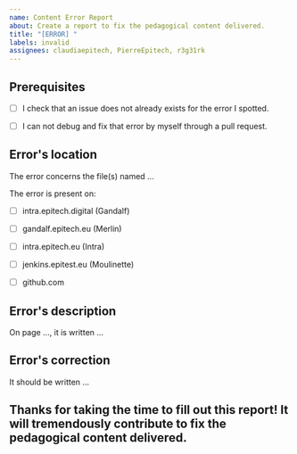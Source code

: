 ```yaml
---
name: Content Error Report
about: Create a report to fix the pedagogical content delivered.
title: "[ERROR] "
labels: invalid
assignees: claudiaepitech, PierreEpitech, r3g31rk
---
```


<!-- This report guides you to declare errors (such as bad links, typos, wrong results,...). 
To avoid any confusion, please fill one report per error. 
You can erase any parts of this template not applicable to your issue. 
You can/should preview your issue before submitting it.-->


## Prerequisites
<!--Follow this checklist before filing any issue. (Put an `x` in all the boxes that apply.)-->
* [ ] I check that an issue does not already exists for the error I spotted.
* [ ] I can not debug and fix that error by myself through a pull request.




## Error's location
<!--Complete name, with extension, of the file to fix (one filename per line if multiple files are impacted)-->
The error concerns the file(s) named ...


<!--Platform(s) concerned by the error (Put an `x` in all the boxes that apply.)-->
The error is present on:

- [ ] intra.epitech.digital (Gandalf) 
- [ ] gandalf.epitech.eu (Merlin)
- [ ] intra.epitech.eu (Intra)
- [ ] jenkins.epitest.eu (Moulinette)
- [ ] github.com





## Error's description
<!--Clear and concise description of what you're experiencing (screenshot(s) are welcome)-->
On page ..., it is written ...


## Error's correction
<!--Clear and concise description of a potential fix.-->
It should be written ...



## Thanks for taking the time to fill out this report! It will tremendously contribute to fix the pedagogical content delivered.
